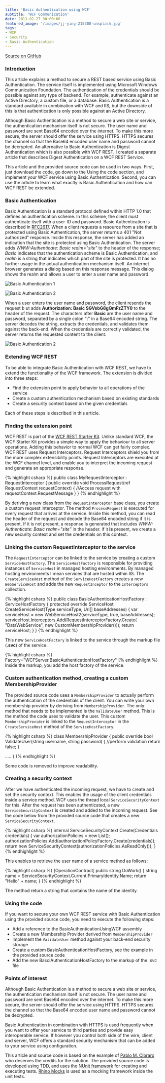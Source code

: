 ```yaml
---
title: 'Basic Authentication using WCF'
subtitle: 'WCF Communication'
date: 2011-02-27 00:00:00
featured_image: '/images/jj-ying-215308-unsplash.jpg'
tags:
- WCF
- Security
- Basic Authentication
---
```


[Source on GitHub](https://github.com/kalkie/BasicAuthenticationUsingWCFRest/tree/master)

### Introduction

This article explains a method to secure a REST based service using Basic Authentication. The service itself is implemented using Microsoft Windows Communication Foundation. The authentication of the credentials should be possible against any type of backend. For example, authenticate against an Active Directory, a custom file, or a database. Basic Authentication is a standard available in combination with WCF and IIS, but the downside of this is that authentication is only possible against an Active Directory.

Although Basic Authentication is a method to secure a web site or service, the authentication mechanism itself is not secure. The user name and password are sent Base64 encoded over the internet. To make this more secure, the server should offer the service using HTTPS. HTTPS secures the channel so that the Base64 encoded user name and password cannot be decrypted. An alternative to Basic Authentication is Digest Authentication which is also possible with WCF REST. I created a separate article that describes Digest Authentication on a WCF REST Service.

This article and the provided source code can be used in two ways. First, just download the code, go down to the Using the code section, and implement your WCF service using Basic Authentication. Second, you can use the article to learn what exactly is Basic Authentication and how can WCF REST be extended.

### Basic Authentication

Basic Authentication is a standard protocol defined within HTTP 1.0 that defines an authentication scheme. In this scheme, the client must authenticate itself with a user-ID and password. Basic Authentication is described in [RFC2617](http://www.faqs.org/rfcs/rfc2617.html). When a client requests a resource from a site that is protected using Basic Authentication, the server returns a 401 "Not authorized" response. Inside this response, the server has added an indication that the site is protected using Basic Authentication. The server adds <em>WWW-Authenticate: Basic realm="site"</em> to the header of the response; <em>Basic</em> indicates that the authentication scheme is Basic Authentication, and <em>realm</em> is a string that indicates which part of the site is protected. It has no further usage in the actual authentication mechanism itself. An internet browser generates a dialog based on this response message. This dialog shows the realm and allows a user to enter a user name and password.

![Basic Authentication 1](../../../images/BasicAuthenticationUsingWCFRest_2.png)

![Basic Authentication 2](../../../images/BasicAuthenticationUsingWCFRest_1.png)

When a user enters the user name and password, the client resends the request b ut adds **Authorization: Basic SGVsbG8gQmFzZTY0** to the header of the request. The characters after **Basic** are the user name and password, separated by a single colon ":" in a Base64 encoded string. The server decodes the string, extracts the credentials, and validates them against the back-end. When the credentials are correctly validated, the server returns the requested content to the client.

![Basic Authentication 2](../../../images/BasicAuthenticationUsingWCFRest_3.png)

### Extending WCF REST

To be able to integrate Basic Authentication with WCF REST, we have to extend the functionality of the WCF framework. The extension is divided into three steps:

- Find the extension point to apply behavior to all operations of the service
- Create a custom authentication mechanism based on existing standards
- Create a security context based on the given credentials

Each of these steps is described in this article.

### Finding the extension point

WCF REST is part of the [WCF REST Starter Kit](http://aspnet.codeplex.com/releases/view/24644). Unlike standard WCF, the WCF Starter Kit provides a simple way to apply the behaviour to all server operations. Adding this behavior to normal WCF can get fairly complex. WCF REST uses Request Interceptors. Request Interceptors shield you from the more complex extensibility points. Request Interceptors are executed at the WCF channel level, and enable you to interpret the incoming request and generate an appropriate response. 

{% highlight csharp %}
public class MyRequestInterceptor : RequestInterceptor
{
   public override void ProcessRequest(ref RequestContext requestContext)
   {
      //Access request with requextContext.RequestMessage
   }
}
{% endhighlight %}

By deriving a new class from the <code>RequestInterceptor</code> base class, you create a custom request interceptor. The method <code>ProcessRequest</code> is executed for every request that arrives at the service. Inside this method, you can read the header of the request and decode the Base64 encoded string if it is present. If it is not present, a response is generated that includes <em>WWW-Authenticate: Basic realm="site"</em> in the header. If it **is** present, we create a new security context and set the credentials on this context.

### Linking the custom RequestInterceptor to the service

The <code>RequestInterceptor</code> can be linked to the service by creating a custom <code>ServiceHostFactory</code>. The <code>ServiceHostFactory</code> is responsible for providing instances of <code>ServiceHost</code> in managed hosting environments. By managed hosting environments I mean services that are hosted within IIS. The <code>CreateServiceHost</code> method of the <code>ServiceHostFactory</code> creates a new <code>WebServiceHost</code> and adds the new <code>RequestInceptor</code> to the <code>Interceptors</code> collection.</p>

{% highlight csharp %}
public class BasicAuthenticationHostFactory : ServiceHostFactory
{
   protected override ServiceHost CreateServiceHost(Type serviceType, 
                                  Uri[] baseAddresses)
   {
      var serviceHost = new WebServiceHost2(serviceType, true, baseAddresses);
      serviceHost.Interceptors.Add(RequestInterceptorFactory.Create(
                    "DataWebService", new CustomMembershipProvider()));
      return serviceHost;
   }
}
{% endhighlight %}

This new <code>ServiceHostFactory</code> is linked to the service through the markup file (**.svc**) of the service.

{% highlight csharp %}
Factory="WCFServer.BasicAuthenticationHostFactory"
{% endhighlight %}
Inside the markup, you add the host factory of the service.

### Custom authentication method, creating a custom MembershipProvider

The provided source code uses a <code>MembershipProvider</code> to actually perform the authentication of the credentials of the client. You can write your own membership provider by deriving from <code>MembershipProvider</code>. The only method that needs to be implemented is the <code>ValidateUser</code> method. This is the method the code uses to validate the user. This custom <code>MembershipProvider</code> is linked to the <code>RequestInterceptor</code> in the <code>CreateServiceHost</code> method of the <code>ServiceHostFactory</code>.

{% highlight csharp %}
class MembershipProvider
{
   public override bool ValidateUser(string username, string password)
   {
      //perform validation
      return false;
   }

   .....
}
{% endhighlight %}

Some code is removed to improve readability.

### Creating a security context

After we have authenticated the incoming request, we have to create and set the security context. This enables the usage of the client credentials inside a service method. WCF uses the thread local <code>ServiceSecurityContext</code> for this. After the request has been authenticated, a new <code>ServiceSecurityContext</code> is created and added to the incoming request. See the code below from the provided source code that creates a new <code>ServiceSecurityContext</code>.

{% highlight csharp %}
internal ServiceSecurityContext Create(Credentials credentials)
{
   var authorizationPolicies = new List<IAuthorizationpolicy>();
   authorizationPolicies.Add(authorizationPolicyFactory.Create(credentials));
   return new ServiceSecurityContext(authorizationPolicies.AsReadOnly());
}
{% endhighlight %}

This enables to retrieve the user name of a service method as follows:

{% highlight csharp %}
[OperationContract]
public string DoWork()
{
   string name = ServiceSecurityContext.Current.PrimaryIdentity.Name;
   return "Hello" + name;
}
{% endhighlight %}

The method return a string that contains the name of the identity. 

### Using the code

If you want to secure your own WCF REST service with Basic Authentication using the provided source code, you need to execute the following steps:

- Add a reference to the BasicAuthenticationUsingWCF assembly
- Create a new Membership Provider derived from <code>MembershipProvider</code>
- Implement the <code>ValidateUser</code> method against your back-end security storage
- Create a custom BasicAuthenticationHostFactory, see the example in the provided source code
- Add the new BasciAuthenticationHostFactory to the markup of the <em>.svc</em> file

### Points of interest

Although Basic Authentication is a method to secure a web site or service, the authentication mechanism itself is not secure. The user name and password are sent Base64 encoded over the internet. To make this more secure, the server should offer the service using HTTPS. HTTPS secures the channel so that the Base64 encoded user name and password cannot be decrypted.

Basic Authentication in combination with HTTPS is used frequently when you want to offer your service to third parties and provide easy interoperable service. If however you control both side of the wire, client and server, WCF offers a standard security mechanism that can be added to your service using configuration.

This article and source code is based on the example of [Pablo M. Cibraro](http://weblogs.asp.net/cibrax/archive/2009/03/20/custom-basic-authentication-for-restful-services.aspx) who deserves the credits for the solution. The provided source code is developed using TDD, and uses the [NUnit framework](http://nunit.org/) for creating and executing tests. [Rhino Mocks](http://www.ayende.com/projects/rhino-mocks.aspx) is used as a mocking framework inside the unit tests.
